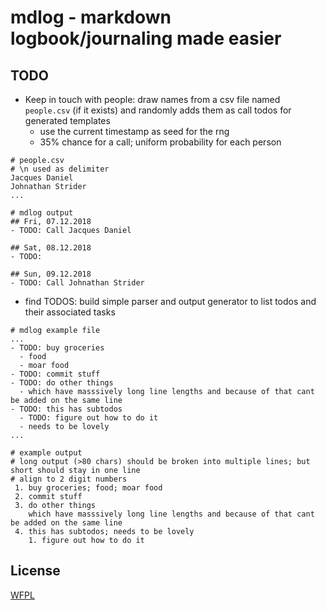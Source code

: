 # mdlog - markdown logbook/journaling made easier

## TODO
- Keep in touch with people: draw names from a csv file named ```people.csv``` (if it exists) and randomly adds them as call todos for generated templates
  - use the current timestamp as seed for the rng
  - 35% chance for a call; uniform probability for each person  
  
```
# people.csv
# \n used as delimiter
Jacques Daniel
Johnathan Strider
...
```

```
# mdlog output
## Fri, 07.12.2018
- TODO: Call Jacques Daniel

## Sat, 08.12.2018
- TODO:  

## Sun, 09.12.2018
- TODO: Call Johnathan Strider
```



- find TODOS: build simple parser and output generator to list todos and their associated tasks
```
# mdlog example file
...
- TODO: buy groceries
  - food
  - moar food
- TODO: commit stuff
- TODO: do other things
  - which have masssively long line lengths and because of that cant be added on the same line
- TODO: this has subtodos
  - TODO: figure out how to do it
  - needs to be lovely
...

```

```
# example output
# long output (>80 chars) should be broken into multiple lines; but short should stay in one line
# align to 2 digit numbers
 1. buy groceries; food; moar food  
 2. commit stuff
 3. do other things
    which have masssively long line lengths and because of that cant be added on the same line
 4. this has subtodos; needs to be lovely
    1. figure out how to do it
```
## License
[WFPL](https://www.wtfpl.net/)
